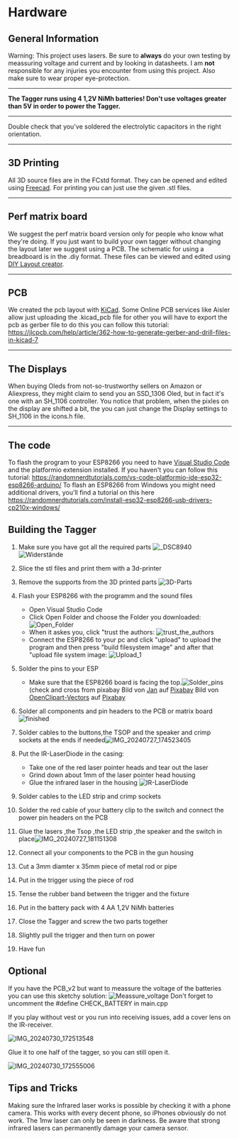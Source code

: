 # Hardware
## General Information 

Warning: This project uses lasers. Be sure to **always** do your own testing by meassuring voltage and current and by looking in datasheets. I am **not** responsible for any injuries you encounter from using this project. Also make sure to wear proper eye-protection.

----

**The Tagger runs using 4 1,2V NiMh batteries! Don't use voltages greater than 5V in order to power the Tagger.**

----
Double check that you've soldered the electrolytic capacitors in the right orientation.

----


## 3D Printing

All 3D source files are in the FCstd format. They can be opened and edited using <a href ="www.freecad.org/index.php">Freecad</a>.
For printing you can just use the given .stl files.

-----

## Perf matrix board

We suggest the perf matrix board version only for people who know what they're doing. If you just want to build your own tagger without changing the layout later we suggest using a PCB.
The schematic for using a breadboard is in the .diy format. These files can be viewed and edited using <a href ="https://bancika.github.io/diy-layout-creator/">DIY Layout creator</a>.

-----

## PCB

We created the pcb layout with <a href="https://www.kicad.org/">KiCad</a>. Some Online PCB services like Aisler allow just uploading the .kicad_pcb file for other you will have to export the pcb as gerber file to do this you can follow this tutorial: <a>https://jlcpcb.com/help/article/362-how-to-generate-gerber-and-drill-files-in-kicad-7</a> 

-----

## The Displays

When buying Oleds from not-so-trustworthy sellers on Amazon or Aliexpress, they might claim to send you an SSD_1306 Oled, but in fact it's one with an SH_1106 controller. You notice that problem, when the pixles on the display are shifted a bit, the you can just change the Display settings to SH_1106 in the icons.h file.

-----

## The code

To flash the program to your ESP8266 you need to have <a href="https://code.visualstudio.com/">Visual Studio Code</a> and the platformio extension installed. If you haven't you can follow this tutorial:
<a>https://randomnerdtutorials.com/vs-code-platformio-ide-esp32-esp8266-arduino/</a> To flash an ESP8266 from Windows you might need additional drivers, you'll find a tutorial on this here https://randomnerdtutorials.com/install-esp32-esp8266-usb-drivers-cp210x-windows/

## Building the Tagger
1. Make sure you have got all the required parts ![_DSC8940](https://github.com/user-attachments/assets/b2a32ad6-7d33-4d10-82ea-54e372a37102)![Widerstände](https://github.com/user-attachments/assets/b9539681-ab67-416f-883a-9484d7ccb0ce)
1. Slice the stl files and print them with a 3d-printer 
1. Remove the supports from the 3D printed parts ![3D-Parts](https://github.com/user-attachments/assets/daf8d708-872c-4a57-96ce-114b4d051c32)
1. Flash your ESP8266 with the programm and the sound files
   - Open Visual Studio Code
   - Click Open Folder and choose the Folder you downloaded: ![Open_Folder](https://github.com/user-attachments/assets/cd5b0aad-ef70-473c-af14-2572854eef7a)
   - When it askes you, click "trust the authors:  ![trust_the_authors](https://github.com/user-attachments/assets/ed0244dd-f67b-48c4-ac9c-b3127e19d472)
   - Connect the ESP8266 to your pc and click "upload" to upload the program and then press "build filesystem image" and after that "upload file system image: ![Upload_1](https://github.com/user-attachments/assets/24741195-057c-4338-a4b5-8ada0f964bb4)
1. Solder the pins to your ESP
   - Make sure that the ESP8266 board is facing the top.![Solder_pins](https://github.com/user-attachments/assets/6c253076-f8e8-4e83-94db-79a7b5208ae9) (check and cross from pixabay Bild von <a href="https://pixabay.com/de/users/janjf93-3084263/?utm_source=link-attribution&utm_medium=referral&utm_campaign=image&utm_content=2061132">Jan</a> auf <a href="https://pixabay.com/de//?utm_source=link-attribution&utm_medium=referral&utm_campaign=image&utm_content=2061132">Pixabay</a> Bild von <a href="https://pixabay.com/de/users/openclipart-vectors-30363/?utm_source=link-attribution&utm_medium=referral&utm_campaign=image&utm_content=1292787">OpenClipart-Vectors</a> auf <a href="https://pixabay.com/de//?utm_source=link-attribution&utm_medium=referral&utm_campaign=image&utm_content=1292787">Pixabay</a>

1. Solder all components and pin headers to the PCB or matrix board ![finished](https://github.com/user-attachments/assets/af602714-4c9a-4367-9e81-362ab4928637)
1. Solder cables to the buttons,the TSOP and the speaker and crimp sockets at the ends if needed![IMG_20240727_174523405](https://github.com/user-attachments/assets/5e5215f2-cea3-4b11-8450-102087203c9a)
1. Put the IR-LaserDiode in the casing: 
   - Take one of the red laser pointer heads and tear out the laser
   - Grind down about 1mm of the laser pointer head housing 
   - Glue the infrared laser  in the housing ![IR-LaserDiode](https://github.com/user-attachments/assets/6ce1f32c-a13d-473a-a34d-97c19a2ba8bc)
1. Solder cables to the LED strip and crimp sockets
1. Solder the red cable of your battery clip to the switch and connect the power pin headers on the PCB
1. Glue the lasers ,the Tsop ,the LED strip ,the speaker and the switch in place![IMG_20240727_181151308](https://github.com/user-attachments/assets/1f969c5b-4b50-41cb-8025-67d653756c49)
1. Connect all your components to the PCB in the gun housing
1. Cut a 3mm diamter x 35mm piece of metal rod or pipe
1. Put in the trigger using the piece of rod
1. Tense the rubber band between the trigger and the fixture
1. Put in the battery pack with 4 AA 1,2V NiMh batteries
1. Close the Tagger and screw the two parts together
1. Slightly pull the trigger and then turn on power
1. Have fun

## Optional

If you have the PCB_v2 but want to meassure the voltage of the batteries you can use this sketchy solution: ![Meassure_voltage](https://github.com/user-attachments/assets/e6f3991b-ef6e-481b-bb32-a33fe8d20cd7)
Don't forget to uncomment the #define CHECK_BATTERY in main.cpp

If you play without vest or you run into receiving issues, add a cover lens on the IR-receiver.




![IMG_20240730_172513548](https://github.com/user-attachments/assets/a967302a-6de0-4a05-b73c-3eadea327452)

Glue it to one half of the tagger, so you can still open it.


![IMG_20240730_172555006](https://github.com/user-attachments/assets/5fbfe981-7fe3-4ce6-849b-0cf6ce63035e)

## Tips and Tricks 

Making sure the Infrared laser works is possible by checking it with a phone camera. This works with every decent phone, so iPhones obviously do not work.
The 1mw laser can only be seen in darkness.
Be aware that strong infrared lasers can permanently damage your camera sensor.

